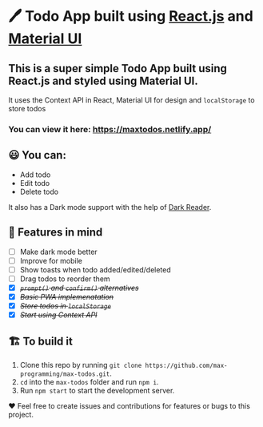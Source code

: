 # 🖊️ Todo App built using [React.js](https://reactjs.org/) and [Material UI](https://material-ui.com/)

## This is a super simple Todo App built using React.js and styled using Material UI.

It uses the Context API in React, Material UI for design and `localStorage` to store todos
### You can view it here: https://maxtodos.netlify.app/

## 😃 You can:

- Add todo
- Edit todo
- Delete todo

It also has a Dark mode support with the help of [Dark Reader](https://darkreader.org/).

## 🧠 Features in mind

- [ ] Make dark mode better
- [ ] Improve for mobile
- [ ] Show toasts when todo added/edited/deleted
- [ ] Drag todos to reorder them
- [x] ~~*`prompt()` and `confirm()` alternatives*~~
- [x] ~~_Basic PWA implemenatation_~~
- [x] ~~_Store todos in `localStorage`_~~
- [x] ~~_Start using Context API_~~

## 🏗️ To build it

1. Clone this repo by running `git clone https://github.com/max-programming/max-todos.git`.
2. `cd` into the `max-todos` folder and run `npm i`.
3. Run `npm start` to start the development server.

❤️ Feel free to create issues and contributions for features or bugs to this project.

